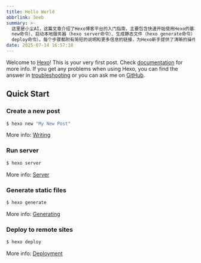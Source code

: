 ```yaml
---
title: Hello World
abbrlink: 3eeb
summary: >-
  这里是小尘AI，这篇文章介绍了Hexo博客平台的入门指南，主要包含快速开始使用Hexo的基本操作步骤。文章首先欢迎新用户，并建议遇到问题时查阅文档或通过GitHub寻求帮助。核心内容详细说明了四个关键操作：如何创建新文章（hexo
  new命令）、启动本地服务器（hexo server命令）、生成静态文件（hexo generate命令）以及部署到远程站点（hexo
  deploy命令）。每个步骤都附有简短的说明和更多信息的链接，为Hexo新手提供了清晰的操作指引。
date: 2025-07-14 16:57:18
---
```


Welcome to [Hexo](https://hexo.io/)! This is your very first post. Check [documentation](https://hexo.io/docs/) for more info. If you get any problems when using Hexo, you can find the answer in [troubleshooting](https://hexo.io/docs/troubleshooting.html) or you can ask me on [GitHub](https://github.com/hexojs/hexo/issues).

## Quick Start

### Create a new post

``` bash
$ hexo new "My New Post"
```

More info: [Writing](https://hexo.io/docs/writing.html)

### Run server

``` bash
$ hexo server
```

More info: [Server](https://hexo.io/docs/server.html)

### Generate static files

``` bash
$ hexo generate
```

More info: [Generating](https://hexo.io/docs/generating.html)

### Deploy to remote sites

``` bash
$ hexo deploy
```

More info: [Deployment](https://hexo.io/docs/one-command-deployment.html)